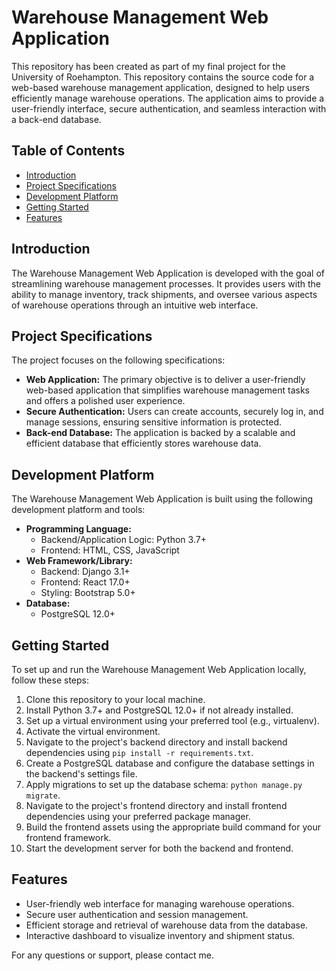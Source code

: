 # Warehouse Management Web Application

This repository has been created as part of my final project for the University of Roehampton.
This repository contains the source code for a web-based warehouse management application, designed to help users efficiently manage warehouse operations. 
The application aims to provide a user-friendly interface, secure authentication, and seamless interaction with a back-end database.

## Table of Contents
- [Introduction](#introduction)
- [Project Specifications](#project-specifications)
- [Development Platform](#development-platform)
- [Getting Started](#getting-started)
- [Features](#features)


## Introduction
The Warehouse Management Web Application is developed with the goal of streamlining warehouse management processes.
It provides users with the ability to manage inventory, track shipments, and oversee various aspects of warehouse operations through an intuitive web interface.

## Project Specifications
The project focuses on the following specifications:
- **Web Application:** The primary objective is to deliver a user-friendly web-based application that simplifies warehouse management tasks and offers a polished user experience.
- **Secure Authentication:** Users can create accounts, securely log in, and manage sessions, ensuring sensitive information is protected.
- **Back-end Database:** The application is backed by a scalable and efficient database that efficiently stores warehouse data.

## Development Platform
The Warehouse Management Web Application is built using the following development platform and tools:
- **Programming Language:**
  - Backend/Application Logic: Python 3.7+
  - Frontend: HTML, CSS, JavaScript
- **Web Framework/Library:**
  - Backend: Django 3.1+
  - Frontend: React 17.0+
  - Styling: Bootstrap 5.0+
- **Database:**
  - PostgreSQL 12.0+

## Getting Started
To set up and run the Warehouse Management Web Application locally, follow these steps:
1. Clone this repository to your local machine.
2. Install Python 3.7+ and PostgreSQL 12.0+ if not already installed.
3. Set up a virtual environment using your preferred tool (e.g., virtualenv).
4. Activate the virtual environment.
5. Navigate to the project's backend directory and install backend dependencies using `pip install -r requirements.txt`.
6. Create a PostgreSQL database and configure the database settings in the backend's settings file.
7. Apply migrations to set up the database schema: `python manage.py migrate`.
8. Navigate to the project's frontend directory and install frontend dependencies using your preferred package manager.
9. Build the frontend assets using the appropriate build command for your frontend framework.
10. Start the development server for both the backend and frontend.

## Features
- User-friendly web interface for managing warehouse operations.
- Secure user authentication and session management.
- Efficient storage and retrieval of warehouse data from the database.
- Interactive dashboard to visualize inventory and shipment status.


For any questions or support, please contact me.
